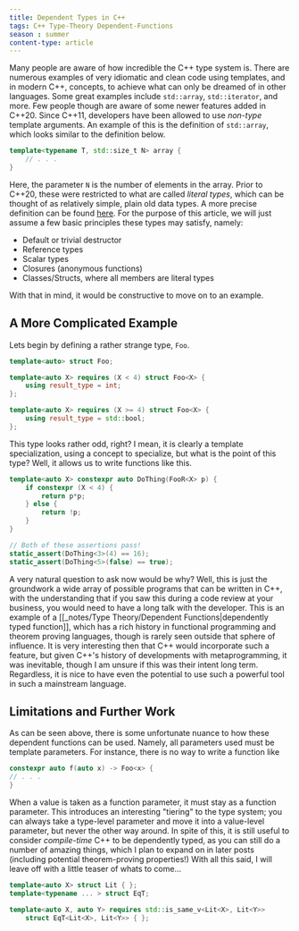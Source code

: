 ```yaml
---
title: Dependent Types in C++
tags: C++ Type-Theory Dependent-Functions
season : summer
content-type: article
---
```


Many people are aware of how incredible the C++ type system is. There are numerous examples of very idiomatic and clean code using templates, and in modern C++, concepts, to achieve what can only be dreamed of in other languages. Some great examples include `std::array`, `std::iterator`, and more. Few people though are aware of some newer features added in C++20. Since C++11, developers have been allowed to use *non-type* template arguments. An example of this is the definition of `std::array`, which looks similar to the definition below.
```cpp
template<typename T, std::size_t N> array {
	// . . .
}
```
Here, the parameter `N` is the number of elements in the array. Prior to C++20, these were restricted to what are called *literal types*, which can be thought of as relatively simple, plain old data types. A more precise definition can be found [here](https://en.cppreference.com/w/cpp/named_req/LiteralType). For the purpose of this article, we will just assume a few basic principles these types may satisfy, namely:
- Default or trivial destructor
- Reference types
- Scalar types
- Closures (anonymous functions)
- Classes/Structs, where all members are literal types

With that in mind, it would be constructive to move on to an example.
## A More Complicated Example
Lets begin by defining a rather strange type, `Foo`.
```cpp
template<auto> struct Foo;

template<auto X> requires (X < 4) struct Foo<X> {
	using result_type = int;
};

template<auto X> requires (X >= 4) struct Foo<X> {
	using result_type = std::bool;
};
```
This type looks rather odd, right? I mean, it is clearly a template specialization, using a concept to specialize, but what is the point of this type? Well, it allows us to write functions like this.
```cpp
template<auto X> constexpr auto DoThing(FooR<X> p) {
	if constexpr (X < 4) {
		return p*p;
	} else {
		return !p;
	}
}

// Both of these assertions pass!
static_assert(DoThing<3>(4) == 16);
static_assert(DoThing<5>(false) == true);

```
A very natural question to ask now would be why? Well, this is just the groundwork a wide array of possible programs that can be written in C++, with the understanding that if you saw this during a code review at your business, you would need to have a long talk with the developer.
This is an example of a [[_notes/Type Theory/Dependent Functions|dependently typed function]], which has a rich history in functional programming and theorem proving languages, though is rarely seen outside that sphere of influence. It is very interesting then that C++ would incorporate such a feature, but given C++'s history of developments with metaprogramming, it was inevitable, though I am unsure if this was their intent long term. Regardless, it is nice to have even the potential to use such a powerful tool in such a mainstream language.
## Limitations and Further Work
As can be seen above, there is some unfortunate nuance to how these dependent functions can be used. Namely, all parameters used must be template parameters. For instance, there is no way to write a function like
```cpp
constexpr auto f(auto x) -> Foo<x> {
// . . .
}
```
When a value is taken as a function parameter, it must stay as a function parameter. This introduces an interesting "tiering" to the type system; you can always take a type-level parameter and move it into a value-level parameter, but never the other way around. 
In spite of this, it is still useful to consider *compile-time* C++ to be dependently typed, as you can still do a number of amazing things, which I plan to expand on in later posts (including potential theorem-proving properties!) With all this said, I will leave off with a little teaser of whats to come...
```cpp
template<auto X> struct Lit { };
template<typename ... > struct EqT;

template<auto X, auto Y> requires std::is_same_v<Lit<X>, Lit<Y>> 
	struct EqT<Lit<X>, Lit<Y>> { };
```